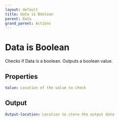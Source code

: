 ```yaml
---
layout: default
title: Data is Boolean
parent: Data
grand_parent: Actions
---
```

# Data is Boolean
Checks if Data is a boolean. Outputs a boolean value.

## Properties
```yaml
Value: Location of the value to check
```

## Output
```yaml
Output-location: Location to store the output data
```
